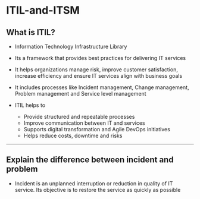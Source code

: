 # ITIL-and-ITSM

What is ITIL?
-
- Information Technology Infrastructure Library
- Its a framework that provides best practices for delivering IT services
- It helps organizations manage risk, improve customer satisfaction, increase efficiency and ensure IT services align with business goals

- It includes processes like Incident management, Change management, Problem management and Service level management
- ITIL helps to
  - Provide structured and repeatable processes
  - Improve communication between IT and services
  - Supports digital transformation and Agile DevOps initiatives
  - Helps reduce costs, downtime and risks
 
--------------------------------------------------------------

Explain the difference between incident and problem
-
- Incident is an unplanned interruption or reduction in quality of IT service. Its objective is to restore the service as quickly as possible
